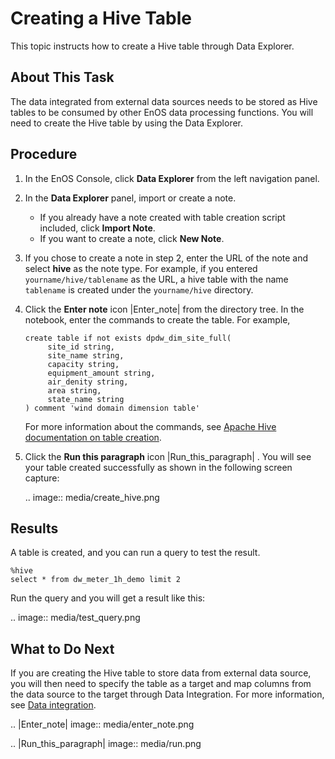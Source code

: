 # Creating a Hive Table

This topic instructs how to create a Hive table through Data Explorer.


## About This Task
The data integrated from external data sources needs to be stored as Hive tables to be consumed by other EnOS data processing functions. You will need to create the Hive table by using the Data Explorer.

## Procedure

1. In the EnOS Console, click **Data Explorer** from the left navigation panel.

2. In the **Data Explorer** panel, import or create a note.

   - If you already have a note created with table creation script included, click **Import Note**.
   - If you want to create a note, click **New Note**.

3. If you chose to create a note in step 2, enter the URL of the note and select **hive** as the note type. For example, if you entered `yourname/hive/tablename` as the URL, a hive table with the name `tablename` is created under the `yourname/hive` directory.

3. Click the **Enter note** icon |Enter_note| from the directory tree. In the notebook, enter the commands to create the table. For example,

   ```
   create table if not exists dpdw_dim_site_full(
	    site_id string,
	    site_name string,
	    capacity string,
	    equipment_amount string,
	    air_denity string,
	    area string,
	    state_name string
   ) comment 'wind domain dimension table'
   ```

   For more information about the commands, see [Apache Hive documentation on table creation](https://cwiki.apache.org/confluence/display/Hive/LanguageManual+DDL#LanguageManualDDL-CreateTable).


4. Click the **Run this paragraph** icon |Run_this_paragraph| . You will see your table created successfully as shown in the following screen capture:

   .. image:: media/create_hive.png


## Results
A table is created, and you can run a query to test the result.

```
%hive
select * from dw_meter_1h_demo limit 2
```

Run the query and you will get a result like this:

.. image:: media/test_query.png

## What to Do Next

If you are creating the Hive table to store data from external data source, you will then need to specify the table as a target and map columns from the data source to the target through Data Integration. For more information, see [Data integration](/docs/offline-data/en/latest/data_integration/index.html).

.. |Enter_note| image:: media/enter_note.png

.. |Run_this_paragraph| image:: media/run.png

<!--end-->
